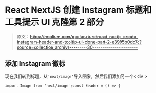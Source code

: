 # React NextJS 创建 Instagram 标题和工具提示 UI 克隆第 2 部分

> 原文：<https://medium.com/geekculture/react-nextjs-create-instagram-header-and-tooltip-ui-clone-part-2-e3995b0dc7c?source=collection_archive---------30----------------------->

## 添加 Instagram 徽标

现在我们转到标题，从`'next/image'`导入图像。然后我们添加另一个< div >

```
import Image from 'next/image';const Header = () => {
```